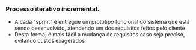 
### Processo iterativo incremental.
- A cada "sprint" é entregue um protótipo funcional do sistema que está sendo desenvolvido, atendendo um dos requisitos feitos pelo cliente
- Desta forma, é mais fácil a mudança de requisitos caso seja preciso, evitando custos exagerados

